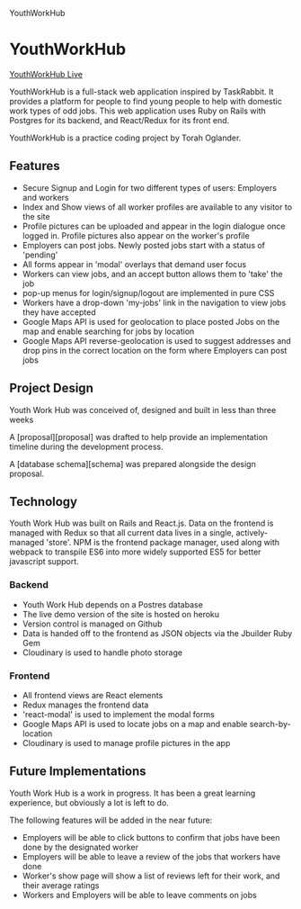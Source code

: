 YouthWorkHub

# YouthWorkHub

[YouthWorkHub Live][heroku]

[heroku]: https://youth-work-hub.herokuapp.com/#/

YouthWorkHub is a full-stack web application inspired by TaskRabbit. It
provides a platform for people to find young people to help with domestic
work types of odd jobs. This web application uses Ruby on Rails with
Postgres for its backend, and React/Redux for its front end.

YouthWorkHub is a practice coding project by Torah Oglander.

## Features

- Secure Signup and Login for two different types of users: Employers and workers
- Index and Show views of all worker profiles are available to any visitor to the site
- Profile pictures can be uploaded and appear in the login dialogue once logged in. Profile pictures also appear on the worker's profile
- Employers can post jobs. Newly posted jobs start with a status of 'pending'
- All forms appear in 'modal' overlays that demand user focus
- Workers can view jobs, and an accept button allows them to 'take' the job
- pop-up menus for login/signup/logout are implemented in pure CSS
- Workers have a drop-down 'my-jobs' link in the navigation to view jobs
they have accepted
- Google Maps API is used for geolocation to place posted Jobs on the map
and enable searching for jobs by location
- Google Maps API reverse-geolocation is used to suggest addresses and drop
pins in the correct location on the form where Employers can post jobs

## Project Design

Youth Work Hub was conceived of, designed and built in less than three weeks

A [proposal][proposal] was drafted to help provide an implementation timeline during the development process.

A [database schema][schema] was prepared alongside the design proposal.

## Technology

Youth Work Hub was built on Rails and React.js. Data on the frontend is
managed with Redux so that all current data lives in a single, actively-managed
'store'. NPM is the frontend package manager, used along with webpack to
transpile ES6 into more widely supported ES5
for better javascript support.

### Backend

- Youth Work Hub depends on a Postres database
- The live demo version of the site is hosted on heroku
- Version control is managed on Github
- Data is handed off to the frontend as JSON objects via the Jbuilder Ruby Gem
- Cloudinary is used to handle photo storage

### Frontend
- All frontend views are React elements
- Redux manages the frontend data
- 'react-modal' is used to implement the modal forms
- Google Maps API is used to locate jobs on a map and enable search-by-location
- Cloudinary is used to manage profile pictures in the app


## Future Implementations

Youth Work Hub is a work in progress. It has been a great learning experience,
but obviously a lot is left to do.

The following features will be added in the near future:
- Employers will be able to click buttons to confirm that jobs have been done by the designated worker
- Employers will be able to leave a review of the jobs that workers have done
- Worker's show page will show a list of reviews left for their work, and their average ratings
- Workers and Employers will be able to leave comments on jobs
